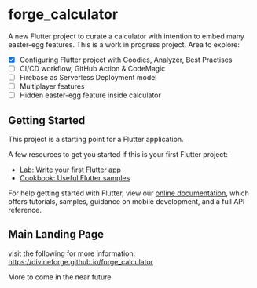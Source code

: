 # forge_calculator

A new Flutter project to curate a calculator with intention to embed many easter-egg features.
This is a work in progress project. Area to explore:

- [x] Configuring Flutter project with Goodies, Analyzer, Best Practises
- [ ] CI/CD workflow, GitHub Action & CodeMagic
- [ ] Firebase as Serverless Deployment model
- [ ] Multiplayer features
- [ ] Hidden easter-egg feature inside calculator

## Getting Started

This project is a starting point for a Flutter application.

A few resources to get you started if this is your first Flutter project:

- [Lab: Write your first Flutter app](https://flutter.dev/docs/get-started/codelab)
- [Cookbook: Useful Flutter samples](https://flutter.dev/docs/cookbook)

For help getting started with Flutter, view our
[online documentation](https://flutter.dev/docs), which offers tutorials,
samples, guidance on mobile development, and a full API reference.

## Main Landing Page

visit the following for more information: <https://divineforge.github.io/forge_calculator>

More to come in the near future
